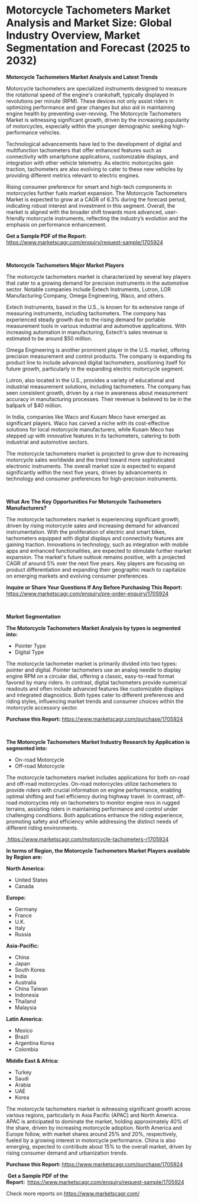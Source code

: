 <p><h1>Motorcycle Tachometers Market Analysis and Market Size: Global Industry Overview, Market Segmentation and Forecast (2025 to 2032)</h1></p><p><strong>Motorcycle Tachometers Market Analysis and Latest Trends</strong></p>
<p><p>Motorcycle tachometers are specialized instruments designed to measure the rotational speed of the engine's crankshaft, typically displayed in revolutions per minute (RPM). These devices not only assist riders in optimizing performance and gear changes but also aid in maintaining engine health by preventing over-revving. The Motorcycle Tachometers Market is witnessing significant growth, driven by the increasing popularity of motorcycles, especially within the younger demographic seeking high-performance vehicles. </p><p>Technological advancements have led to the development of digital and multifunction tachometers that offer enhanced features such as connectivity with smartphone applications, customizable displays, and integration with other vehicle telemetry. As electric motorcycles gain traction, tachometers are also evolving to cater to these new vehicles by providing different metrics relevant to electric engines. </p><p>Rising consumer preference for smart and high-tech components in motorcycles further fuels market expansion. The Motorcycle Tachometers Market is expected to grow at a CAGR of 6.3% during the forecast period, indicating robust interest and investment in this segment. Overall, the market is aligned with the broader shift towards more advanced, user-friendly motorcycle instruments, reflecting the industry’s evolution and the emphasis on performance enhancement.</p></p>
<p><strong>Get a Sample PDF of the Report:&nbsp;</strong> <a href="https://www.marketscagr.com/enquiry/request-sample/1705924?utm_campaign=1126&utm_medium=2&utm_source=Github&utm_content=ia&utm_term=10012025&utm_id=motorcycle-tachometers">https://www.marketscagr.com/enquiry/request-sample/1705924</a></p>
<p>&nbsp;</p>
<p><strong>Motorcycle Tachometers Major Market Players</strong></p>
<p><p>The motorcycle tachometers market is characterized by several key players that cater to a growing demand for precision instruments in the automotive sector. Notable companies include Extech Instruments, Lutron, LOR Manufacturing Company, Omega Engineering, Waco, and others.</p><p>Extech Instruments, based in the U.S., is known for its extensive range of measuring instruments, including tachometers. The company has experienced steady growth due to the rising demand for portable measurement tools in various industrial and automotive applications. With increasing automation in manufacturing, Extech's sales revenue is estimated to be around $50 million.</p><p>Omega Engineering is another prominent player in the U.S. market, offering precision measurement and control products. The company is expanding its product line to include advanced digital tachometers, positioning itself for future growth, particularly in the expanding electric motorcycle segment.</p><p>Lutron, also located in the U.S., provides a variety of educational and industrial measurement solutions, including tachometers. The company has seen consistent growth, driven by a rise in awareness about measurement accuracy in manufacturing processes. Their revenue is believed to be in the ballpark of $40 million.</p><p>In India, companies like Waco and Kusam Meco have emerged as significant players. Waco has carved a niche with its cost-effective solutions for local motorcycle manufacturers, while Kusam Meco has stepped up with innovative features in its tachometers, catering to both industrial and automotive sectors.</p><p>The motorcycle tachometers market is projected to grow due to increasing motorcycle sales worldwide and the trend toward more sophisticated electronic instruments. The overall market size is expected to expand significantly within the next five years, driven by advancements in technology and consumer preferences for high-precision instruments.</p></p>
<p>&nbsp;</p>
<p><strong>What Are The Key Opportunities For Motorcycle Tachometers Manufacturers?</strong></p>
<p><p>The motorcycle tachometers market is experiencing significant growth, driven by rising motorcycle sales and increasing demand for advanced instrumentation. With the proliferation of electric and smart bikes, tachometers equipped with digital displays and connectivity features are gaining traction. Innovations in technology, such as integration with mobile apps and enhanced functionalities, are expected to stimulate further market expansion. The market's future outlook remains positive, with a projected CAGR of around 5% over the next five years. Key players are focusing on product differentiation and expanding their geographic reach to capitalize on emerging markets and evolving consumer preferences.</p></p>
<p><strong>Inquire or Share Your Questions If Any Before Purchasing This Report:</strong> <a href="https://www.marketscagr.com/enquiry/pre-order-enquiry/1705924?utm_campaign=1126&utm_medium=2&utm_source=Github&utm_content=ia&utm_term=10012025&utm_id=motorcycle-tachometers">https://www.marketscagr.com/enquiry/pre-order-enquiry/1705924</a></p>
<p>&nbsp;</p>
<p><strong>Market Segmentation</strong></p>
<p><strong>The Motorcycle Tachometers Market Analysis by types is segmented into:</strong></p>
<p><ul><li>Pointer Type</li><li>Digital Type</li></ul></p>
<p><p>The motorcycle tachometer market is primarily divided into two types: pointer and digital. Pointer tachometers use an analog needle to display engine RPM on a circular dial, offering a classic, easy-to-read format favored by many riders. In contrast, digital tachometers provide numerical readouts and often include advanced features like customizable displays and integrated diagnostics. Both types cater to different preferences and riding styles, influencing market trends and consumer choices within the motorcycle accessory sector.</p></p>
<p><strong>Purchase this Report:&nbsp;</strong><a href="https://www.marketscagr.com/purchase/1705924?utm_campaign=1126&utm_medium=2&utm_source=Github&utm_content=ia&utm_term=10012025&utm_id=motorcycle-tachometers">https://www.marketscagr.com/purchase/1705924</a></p>
<p>&nbsp;</p>
<p><strong>The Motorcycle Tachometers Market Industry Research by Application is segmented into:</strong></p>
<p><ul><li>On-road Motorcycle</li><li>Off-road Motorcycle</li></ul></p>
<p><p>The motorcycle tachometers market includes applications for both on-road and off-road motorcycles. On-road motorcycles utilize tachometers to provide riders with crucial information on engine performance, enabling optimal shifting and fuel efficiency during highway travel. In contrast, off-road motorcycles rely on tachometers to monitor engine revs in rugged terrains, assisting riders in maintaining performance and control under challenging conditions. Both applications enhance the riding experience, promoting safety and efficiency while addressing the distinct needs of different riding environments.</p></p>
<p><a href="https://www.marketscagr.com/motorcycle-tachometers-r1705924?utm_campaign=1126&utm_medium=2&utm_source=Github&utm_content=ia&utm_term=10012025&utm_id=motorcycle-tachometers">&nbsp;https://www.marketscagr.com/motorcycle-tachometers-r1705924</a></p>
<p><strong>In terms of Region, the Motorcycle Tachometers Market Players available by Region are:</strong></p>
<p>
    <p> <strong> North America: </strong>
        <ul>
            <li>United States</li>
            <li>Canada</li>
        </ul>
        </p> 
    <p> <strong> Europe: </strong>
        <ul>
            <li>Germany</li>
            <li>France</li>
            <li>U.K.</li>
            <li>Italy</li>
            <li>Russia</li>
        </ul>
        </p> 
    <p> <strong> Asia-Pacific: </strong>
        <ul>
            <li>China</li>
            <li>Japan</li>
            <li>South Korea</li>
            <li>India</li>
            <li>Australia</li>
            <li>China Taiwan</li>
            <li>Indonesia</li>
            <li>Thailand</li>
            <li>Malaysia</li>
        </ul>
        </p> 
    <p> <strong> Latin America: </strong>
        <ul>
            <li>Mexico</li>
            <li>Brazil</li>
            <li>Argentina Korea</li>
            <li>Colombia</li>
        </ul>
        </p> 
    <p> <strong> Middle East & Africa: </strong>
        <ul>
            <li>Turkey</li>
            <li>Saudi</li>
            <li>Arabia</li>
            <li>UAE</li>
            <li>Korea</li>
        </ul>
    </p>
    </p>
<p><p>The motorcycle tachometers market is witnessing significant growth across various regions, particularly in Asia Pacific (APAC) and North America. APAC is anticipated to dominate the market, holding approximately 40% of the share, driven by increasing motorcycle adoption. North America and Europe follow, with market shares around 25% and 20%, respectively, fueled by a growing interest in motorcycle performance. China is also emerging, expected to contribute about 15% to the overall market, driven by rising consumer demand and urbanization trends.</p></p>
<p><strong>Purchase this Report: </strong><a href="https://www.marketscagr.com/purchase/1705924?utm_campaign=1126&utm_medium=2&utm_source=Github&utm_content=ia&utm_term=10012025&utm_id=motorcycle-tachometers">https://www.marketscagr.com/purchase/1705924</a></p>
<p>&nbsp;<strong>Get a Sample PDF of the Report:&nbsp;&nbsp;</strong><a href="https://www.marketscagr.com/enquiry/request-sample/1705924?utm_campaign=1126&utm_medium=2&utm_source=Github&utm_content=ia&utm_term=10012025&utm_id=motorcycle-tachometers">https://www.marketscagr.com/enquiry/request-sample/1705924</a></p>
<p><strong></strong></p>
<p>Check more reports on <a href="https://www.marketscagr.com/?utm_campaign=1126&utm_medium=2&utm_source=Github&utm_content=ia&utm_term=10012025&utm_id=motorcycle-tachometers">https://www.marketscagr.com/</a></p>